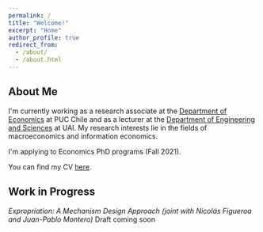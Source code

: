 ```yaml
---
permalink: /
title: "Welcome!"
excerpt: "Home"
author_profile: true
redirect_from: 
  - /about/
  - /about.html
---
```



## About Me

I'm currently working as a research associate at the [Department of Economics](http://economia.uc.cl) at PUC Chile and as a lecturer at the [Department of Engineering and Sciences](https://ingenieria.uai.cl/) at UAI. My research interests lie in the fields of macroeconomics and information economics.

I'm applying to Economics PhD programs (Fall 2021).

You can find my CV [here](https://vjimenezg.github.io/files/CV_VJG.pdf).

##  Work in Progress

*Expropriation: A Mechanism Design Approach (joint with  Nicolás Figueroa and Juan-Pablo Montero)* Draft coming soon

